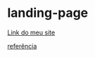 # landing-page
<a href="https://ericksilvabr.github.io/landing-page/landing-page.html" target="_blank">Link do meu site</a>

<a href="https://www.motocms.com/website-templates/demo/59995.html" target="_blank">referência</a>

